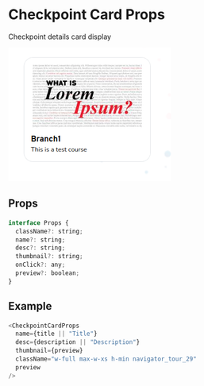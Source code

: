 # Checkpoint Card Props

Checkpoint details card display

![](./readmeIMG/2023-02-15-15-56-23.png)

## Props

```js
interface Props {
  className?: string;
  name?: string;
  desc?: string;
  thumbnail?: string;
  onClick?: any;
  preview?: boolean;
}
```

## Example

```js
<CheckpointCardProps
  name={title || "Title"}
  desc={description || "Description"}
  thumbnail={preview}
  className="w-full max-w-xs h-min navigator_tour_29"
  preview
/>
```
